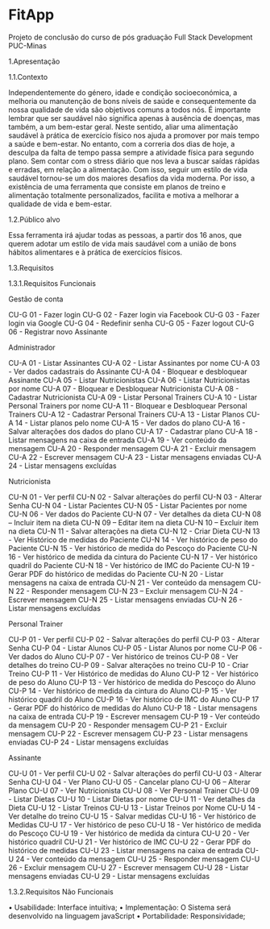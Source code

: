 # FitApp
Projeto de conclusão do curso de pós graduação Full Stack Development PUC-Minas
 
1.Apresentação

1.1.Contexto

Independentemente do género, idade e condição socioeconómica, a melhoria ou manutenção de bons níveis de saúde e consequentemente da nossa qualidade de vida são objetivos comuns a todos nós.
É importante lembrar que ser saudável não significa apenas à ausência de doenças, mas também, a um bem-estar geral. Neste sentido, aliar uma alimentação saudável à prática de exercício físico nos ajuda a promover por mais tempo a saúde e bem-estar.
No entanto, com a correria dos dias de hoje, a desculpa da falta de tempo passa sempre a atividade física para segundo plano. Sem contar com o stress diário que nos leva a buscar saídas rápidas e erradas, em relação a alimentação.
Com isso, seguir um estilo de vida saudável tornou-se um dos maiores desafios da vida moderna. Por isso, a existência de uma ferramenta que consiste em planos de treino e alimentação totalmente personalizados, facilita e motiva a melhorar a qualidade de vida e bem-estar.


1.2.Público alvo

Essa ferramenta irá ajudar todas as pessoas, a partir dos 16 anos, que querem adotar um estilo de vida mais saudável com a união de bons hábitos alimentares e à prática de exercícios físicos.


1.3.Requisitos 

1.3.1.Requisitos Funcionais

Gestão de conta

CU-G 01 - Fazer login
CU-G 02 - Fazer login via Facebook
CU-G 03 - Fazer login via Google
CU-G 04 - Redefinir senha
CU-G 05 - Fazer logout
CU-G 06 - Registrar novo Assinante

Administrador

CU-A 01 - Listar Assinantes
CU-A 02 - Listar Assinantes por nome
CU-A 03 - Ver dados cadastrais do Assinante
CU-A 04 - Bloquear e desbloquear Assinante
CU-A 05 - Listar Nutricionistas
CU-A 06 - Listar Nutricionistas por nome
CU-A 07 - Bloquear e Desbloquear Nutricionista
CU-A 08 - Cadastrar Nutricionista
CU-A 09 - Listar Personal Trainers
CU-A 10 - Listar Personal Trainers por nome
CU-A 11 - Bloquear e Desbloquear Personal Trainers
CU-A 12 - Cadastrar Personal Trainers
CU-A 13 - Listar Planos
CU-A 14 - Listar planos pelo nome
CU-A 15 - Ver dados do plano
CU-A 16 - Salvar alterações dos dados do plano
CU-A 17 - Cadastrar plano
CU-A 18 - Listar mensagens na caixa de entrada
CU-A 19 - Ver conteúdo da mensagem 
CU-A 20 - Responder mensagem
CU-A 21 - Excluir mensagem 
CU-A 22 - Escrever mensagem
CU-A 23 - Listar mensagens enviadas
CU-A 24 - Listar mensagens excluídas

Nutricionista

CU-N 01 - Ver perfil
CU-N 02 - Salvar alterações do perfil
CU-N 03 - Alterar Senha
CU-N 04 - Listar Pacientes
CU-N 05 - Listar Pacientes por nome
CU-N 06 - Ver dados do Paciente
CU-N 07 - Ver detalhes da dieta 
CU-N 08 – Incluir item na dieta
CU-N 09 – Editar item na dieta
CU-N 10 – Excluir item na dieta
CU-N 11 - Salvar alterações na dieta
CU-N 12 - Criar Dieta
CU-N 13 - Ver Histórico de medidas do Paciente
CU-N 14 - Ver histórico de peso do Paciente
CU-N 15 - Ver histórico de medida do Pescoço do Paciente
CU-N 16 - Ver histórico de medida da cintura do Paciente
CU-N 17 - Ver histórico quadril do Paciente
CU-N 18 - Ver histórico de IMC do Paciente
CU-N 19 - Gerar PDF do histórico de medidas do Paciente
CU-N 20 - Listar mensagens na caixa de entrada
CU-N 21 - Ver conteúdo da mensagem 
CU-N 22 - Responder mensagem
CU-N 23 – Excluir mensagem
CU-N 24 - Escrever mensagem
CU-N 25 - Listar mensagens enviadas
CU-N 26 - Listar mensagens excluídas

Personal Trainer

CU-P 01 - Ver perfil
CU-P 02 - Salvar alterações do perfil
CU-P 03 - Alterar Senha
CU-P 04 - Listar Alunos
CU-P 05 - Listar Alunos por nome
CU-P 06 - Ver dados do Aluno
CU-P 07 - Ver histórico de treinos
CU-P 08 - Ver detalhes do treino
CU-P 09 - Salvar alterações no treino
CU-P 10 - Criar Treino
CU-P 11 - Ver Histórico de medidas do Aluno
CU-P 12 - Ver histórico de peso do Aluno
CU-P 13 - Ver histórico de medida do Pescoço do Aluno
CU-P 14 - Ver histórico de medida da cintura do Aluno
CU-P 15 - Ver histórico quadril do Aluno
CU-P 16 - Ver histórico de IMC do Aluno
CU-P 17 - Gerar PDF do histórico de medidas do Aluno
CU-P 18 - Listar mensagens na caixa de entrada
CU-P 19 - Escrever mensagem
CU-P 19 - Ver conteúdo da mensagem 
CU-P 20 - Responder mensagem
CU-P 21 - Excluir mensagem 
CU-P 22 - Escrever mensagem
CU-P 23 - Listar mensagens enviadas
CU-P 24 - Listar mensagens excluídas

Assinante

CU-U 01 - Ver perfil
CU-U 02 - Salvar alterações do perfil
CU-U 03 - Alterar Senha
CU-U 04 - Ver Plano
CU-U 05 - Cancelar plano
CU-U 06 – Alterar Plano
CU-U 07 - Ver Nutricionista
CU-U 08 - Ver Personal Trainer
CU-U 09 - Listar Dietas
CU-U 10 - Listar Dietas por nome
CU-U 11 - Ver detalhes da Dieta
CU-U 12 - Listar Treinos
CU-U 13 - Listar Treinos por Nome
CU-U 14 - Ver detalhe do treino
CU-U 15 - Salvar medidas
CU-U 16 - Ver histórico de Medidas
CU-U 17 - Ver histórico de peso
CU-U 18 - Ver histórico de medida do Pescoço
CU-U 19 - Ver histórico de medida da cintura
CU-U 20 - Ver histórico quadril
CU-U 21 - Ver histórico de IMC
CU-U 22 - Gerar PDF do histórico de medidas
CU-U 23 - Listar mensagens na caixa de entrada
CU-U 24 - Ver conteúdo da mensagem 
CU-U 25 - Responder mensagem
CU-U 26 - Excluir mensagem 
CU-U 27 - Escrever mensagem
CU-U 28 - Listar mensagens enviadas
CU-U 29 - Listar mensagens excluídas


1.3.2.Requisitos Não Funcionais

• Usabilidade: Interface intuitiva;
• Implementação: O Sistema será desenvolvido na linguagem javaScript
• Portabilidade: Responsividade;







